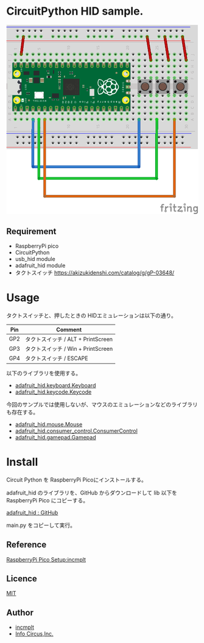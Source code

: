 # CircuitPython HID sample.

![RaspberryPi Pico HID Sample](shortcut-hid.png)

## Requirement

* RaspberryPi pico
* CircuitPython
* usb_hid module
* adafruit_hid module
* タクトスイッチ
  https://akizukidenshi.com/catalog/g/gP-03648/

# Usage

タクトスイッチと、押したときの HIDエミュレーションは以下の通り。

| Pin | Comment |
|---|---|
| GP2 | タクトスイッチ / ALT + PrintScreen |
| GP3 | タクトスイッチ / Win + PrintScreen |
| GP4 | タクトスイッチ / ESCAPE |

以下のライブラリを使用する。

* [adafruit_hid.keyboard.Keyboard](https://docs.circuitpython.org/projects/hid/en/latest/api.html)
* [adafruit_hid.keycode.Keycode](https://circuitpython.readthedocs.io/projects/hid/en/latest/api.html#adafruit-hid-keycode-keycode)

今回のサンプルでは使用しないが、マウスのエミュレーションなどのライブラリも存在する。

* [adafruit_hid.mouse.Mouse](https://circuitpython.readthedocs.io/projects/hid/en/latest/api.html#adafruit-hid-mouse-mouse)
* [adafruit_hid.consumer_control.ConsumerControl](https://circuitpython.readthedocs.io/projects/hid/en/latest/api.html#adafruit-hid-consumer-control-consumercontrol)
* [adafruit_hid.gamepad.Gamepad](https://circuitpython.readthedocs.io/projects/hid/en/3.1.3/api.html#adafruit-hid-gamepad-gamepad)

# Install

Circuit Python を RaspberryPi Picoにインストールする。

adafruit_hid のライブラリを、GitHub からダウンロードして lib 以下をRaspberryPi Pico にコピーする。

[adafruit_hid : GitHub](https://github.com/adafruit/Adafruit_CircuitPython_HID)

main.py をコピーして実行。

## Reference

[RaspberryPi Pico Setup:incmplt](https://www.incmplt.net/2022/09/10/raspberrypi-pico-setup/)

## Licence

[MIT](https://github.com/tcnksm/tool/blob/master/LICENCE)

## Author

* [incmplt](https://www.incmplt.net/)
* [Info Circus,Inc.](https://www.infocircus.jp/)
